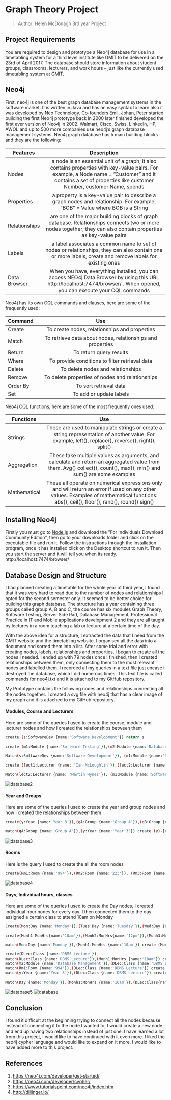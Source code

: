 # Graph Theory Project
> Author: Helen McDonagh      3rd year Project

## Project Requirements
You are required to design and prototype a Neo4j database for use in a timetabling system for a third level institute like GMIT to be delivered on the 23rd of April 2017. The database should store information about student groups, classrooms, lecturers, and work hours – just like the currently used timetabling system at GMIT. 

## Neo4j
First, neo4j is one of the best graph database management systems in the software market. It is written in Java and has an easy syntax to learn also it was developed by Neo Technology. Co-founders Emil, Johan, Peter started building the first Neo4j prototype back in 2000 later finished developed the first ever version of Neo4j in 2002. Walmart, Cisco, Swiss, LinkedIn, HP, AWOL and up to 500 more companies use neo4j’s graph database management systems. Neo4j graph database has 5 main building blocks and they are the following:

| Features | Description  | 
| ------------- |:-------------:| 
| Nodes | a node is an essential unit of a graph; it also contains properties with key-value pairs. For example, a Node name = ”Customer” and it contains a set of properties like customer Number, customer Name, spends |
| Properties | a property is a key-value pair to describe a graph nodes and relationship. For example, “BOB” = Value where BOB is a String |
| Relationships | are one of the major building blocks of graph database. Relationships connects two or more nodes together; they can also contain properties as key-value pairs |
| Labels | a label associates a common name to set of nodes or relationships, they can also contain one or more labels, create and remove labels for existing ones |
| Data Browser | When you have, everything installed, you can access NEO4j Data Browser by using this URL http://localhost:7474/browser/ . When opened, you can execute your CQL commands |

Neo4j has its own CQL commands and clauses, here are some of the frequently used:

| Command        | Use           | 
| ------------- |:-------------:| 
| Create |To create nodes, relationships and properties  | 
| Match | To retrieve data about nodes, relationships and properties | 
| Return | To return query results | 
| Where | To provide conditions to filter retrieval data | 
| Delete | To delete nodes and relationships | 
| Remove | To delete properties of nodes and relationships | 
| Order By | To sort retrieval data |
| Set | To add or update labels | 		

Neo4j CQL functions, here are some of the most frequently ones used:

| Functions        | Use          | 
| ------------- |:-------------:| 
| Strings      | These are used to manipulate strings or create a string representation of another value. For example, left(), replace(), reverse(), right(), split() | 
| Aggregation      | These take multiple values as arguments, and calculate and return an aggregated value from them. Avg() collect(), count(), max(), min() and sum() are some examples | 
| Mathematical | These all operate on numerical expressions only and will return an error if used on any other values. Examples of mathematical functions: abs(), ceil(), floor(), rand(), round() sign() | 

## Installing Neo4j
Firstly you must go to [Node.js](http://www.neo4j.org/download) and download the "For Individuals Download Community Edition", then go to your downloads folder and click on the executable file and run it. 
Follow the instructions through the installation program, once it has installed click on the Desktop shortcut to run it.
Then you start the server and it will tell you when its ready.
 http://localhost:7474/browser/ 

## Database Design and Structure
I had planned creating a timetable for the whole year of third year, I found that it was very hard to read due to the number of nodes and relationships I opted for the second semester only. It seemed to be better choice for building this graph database. The structure has a year containing three groups called group A, B and C, the course has six modules Graph Theory, Software Testing, Server Side Rad, Database Management, Professional Practice in IT and Mobile applications development 2 and they are all taught by lectures in a room teaching a lab or lecture at a certain time of the day.

With the above idea for a structure, I extracted the data that I need from the GMIT website and the timetabling website. I organised all the data into a document and sorted them into a list. After some trial and error with creating nodes, labels, relationships and properties, I began to create all the nodes I needed. I ended up with 79 nodes once I finished, then I created relationships between them, only connecting them to the most relevant nodes and labelled them. I recorded all my queries in a text file just encase I destroyed the database, which I did numerous times. This text file is called commands for neo4j.txt and it is attached to my GitHub repository.

My Prototype contains the following nodes and relationships connecting all the nodes together. I created a svg file with neo4j that has a clear image of my graph and it is attached to my GitHub repository.

#### Modules, Course and Lecturers
Here are some of the queries I used to create the course, module and lecturer nodes and how I created the relationships between them
```sh
create (s:SoftwareDev {name:'Software Development'}) return s

create (m1:Module {name:'Software Testing'}),(m2:Module {name:'Database Management'}),(m3:Module{name: 'Graph Theory'}),(m4:Module {name:'Server Side Rad'}),(m5:Module {name: 'Mobile Application Development 2'}),(m6:Module {name: 'Professional Practice in IT'}) return m1,m2,m3,m4,m5,m6

Match(s:SoftwareDev {name:'Software Development'}), (m1:Module {name:'Software Testing'}) create (s)-[r:Module_of]->(m1)

create (lect1:Lecturer {name: 'Ian McLoughlin'}),(lect2:Lecturer {name: 'Martin Hynes'}),(lect3:Lecturer {name: 'Deirdre O Donovan'}),(lect4:Lecturer {name: 'Gerard Harrison'}),(lect5:Lecturer {name: 'Damien Costello'}) return lect1,lect2,lect3,lect4,lect5

Match(lect2:Lecturer {name: 'Martin Hynes'}), (m1:Module {name:'Software Testing'}) create (lect2)-[r:Teaches]->(m1)
```
![database2](https://cloud.githubusercontent.com/assets/15608152/25253737/181cb8da-261a-11e7-9f3d-6ca7c3800440.png)

#### Year and Groups
Here are some of the queries I used to create the year and group nodes and how I created the relationships between them
```sh
create(y:Year {name:'Year 3'}),(gA:Group {name:'Group A'}),(gB:Group {name:'Group B'}), (gC:Group {name:'Group C'})

match(gA:Group {name:'Group A'}),(y:Year {name:'Year 3'}) create (y)-[r:YEAR_OF]->(gA)
```
![database3](https://cloud.githubusercontent.com/assets/15608152/25253739/182c6500-261a-11e7-9c39-fecf15840c45.png)

#### Rooms
Here is the query I used to create the all the room nodes
```sh
create(Rm1:Room {name:'994'}),(Rm2:Room {name:'223'}), (Rm3:Room {name:'PF05'}),(Rm4:Room {name:'481'}),(Rm5:Room {name:'436'}),(Rm6:Room {name:'482'}),(Rm7:Room {name:'470'}),(Rm8:Room {name:'379'}),(Rm9:Room {name:'162'}),(Rm10:Room {name:'938'}),(Rm11:Room {name:'208'}),(Rm12:Room {name:'997'}),(Rm13:Room {name:'939'}),(Rm14:Room {name:'995'}),(Rm15:Room {name:'PF18'})
```
![database4](https://cloud.githubusercontent.com/assets/15608152/25253738/182a9572-261a-11e7-808f-2ca7075fb247.png)

#### Days, Individual hours, classes
Here are some of the queries I used to create the Day nodes, I created individual hour nodes for every day. I then connected them to the day assigned a certain class to attend 10am on Monday
```sh
Create(Mon:Day {name:'Monday'}),(Tues:Day {name:'Tuesday'}),(Wed:Day {name:'Wednesday'}),(Thurs:Day {name:'Thursday'}),(Fri:Day {name:'Friday'})

create(Monh1:MonHrs{name:'10am'}),(Monh2:MonHrs{name:'12pm'}),(Monh3:MonHrs{name:'2pm'}),(Monh4:MonHrs{name:'4pm'})

match(Mon:Day {name:'Monday'}),(Monh1:MonHrs {name:'10am'}) create (Mon)-[r:time]->(Monh1)

create(DLec:Class {name:'DBMS Lecture'})
match(DLec:Class {name:'DBMS Lecture'}),(Monh1:MonHrs {name:'10am'}) create (DLec)-[r:begins_at]->(Monh1)
match(m2:Module {name:'Database Management'}),(DLec:Class {name:'DBMS Lecture'}) create (m2)-[r:taught]->(DLec)
match(Rm1:Room {name:'994'}),(DLec:Class {name:'DBMS Lecture'}) create (Rm1)-[r:room]->(DLec)
match(y:Year {name:'Year 3'}),(DLec:Class {name:'DBMS Lecture'}) create (y)-[r:students_attending]->(DLec)

Match(Day {name:'Monday'}),(Monh1:MonHrs {name:'10am'}),(DLec:Class{name:'DBMS Lecture'}), (Rm1:Room {name:'994'}),(y:Year {name:'Year 3'}),(m2:Module {name:'Database Management'}) return *

```
![database5](https://cloud.githubusercontent.com/assets/15608152/25253740/18326e8c-261a-11e7-957d-5a3d685c8eb7.png)
![database](https://cloud.githubusercontent.com/assets/15608152/25253736/17fe2104-261a-11e7-9f98-be6ce315aed7.png)

## Conclusion
I found it difficult at the beginning trying to connect all the nodes because instead of connecting it to the node I wanted to, I would create a new node and end up having two relationships instead of just one. I have learned a lot from this project, I would like to have continued with it even more. I liked the neo4j cypher language and would like to expand on it more. I would like to have added more to this project.

## References
1. https://neo4j.com/developer/get-started/
2. https://neo4j.com/developer/cypher/
3. https://www.tutorialspoint.com/neo4j/index.htm
4. http://dillinger.io/
